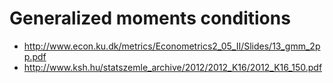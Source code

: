 # Generalized moments conditions
* http://www.econ.ku.dk/metrics/Econometrics2_05_II/Slides/13_gmm_2pp.pdf
* http://www.ksh.hu/statszemle_archive/2012/2012_K16/2012_K16_150.pdf

